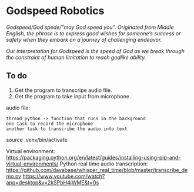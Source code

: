 # Godspeed Robotics

<em>
Godspeed/God spede/“may God speed you”.  Originated from Middle English, the phrase is to express good wishes for someone’s success or safety when they embark on a journey of challenging endeavor. <br>

Our interpretation for Godspeed is the speed of God as we break through the constraint of human limitation to reach godlike ability.
</em>

## To do

1. Get the program to transcripe audio file.
2. Get the program to take input from microphone.


audio file:

    thread python -> function that runs in the background 
    one task to record the microphone
    another task to transcribe the audio into text


source .venv/bin/activate


Virtual environment: https://packaging.python.org/en/latest/guides/installing-using-pip-and-virtual-environments/
Python real time audio transcription: https://github.com/davabase/whisper_real_time/blob/master/transcribe_demo.py
https://www.youtube.com/watch?app=desktop&v=2kSPbH4jWME&t=0s

